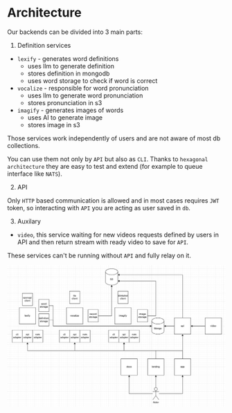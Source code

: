 # Architecture

Our backends can be divided into 3 main parts:

1. Definition services

- `lexify` - generates word definitions
  - uses llm to generate definition
  - stores definition in mongodb
  - uses word storage to check if word is correct
- `vocalize` - responsible for word pronunciation
  - uses llm to generate word pronunciation
  - stores pronunciation in s3
- `imagify` - generates images of words
  - uses AI to generate image
  - stores image in s3

Those services work independently of users and are not aware of most db collections.

You can use them not only by `API` but also as `CLI`. Thanks to `hexagonal architecture` they are easy to test and extend (for example to queue interface like `NATS`).

2. API

Only `HTTP` based communication is allowed and in most cases requires `JWT` token, so interacting with `API` you are acting as user saved in `db`.

3. Auxilary

- `video`, this service waiting for new videos requests defined by users in API and then return stream with ready video to save for `API`.

These services can't be running without `API` and fully relay on it.


![architecture.png](../img/architecture.png)